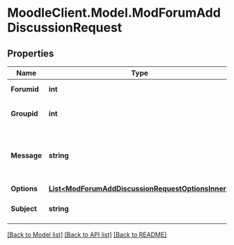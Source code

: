 # MoodleClient.Model.ModForumAddDiscussionRequest

## Properties

Name | Type | Description | Notes
------------ | ------------- | ------------- | -------------
**Forumid** | **int** | Forum instance ID | [default to null]
**Groupid** | **int** | The group, default to 0 | [optional] [default to 0]
**Message** | **string** | New Discussion message (only html format allowed) | [default to "null"]
**Options** | [**List&lt;ModForumAddDiscussionRequestOptionsInner&gt;**](ModForumAddDiscussionRequestOptionsInner.md) |  | [optional] 
**Subject** | **string** | New Discussion subject | [default to "null"]

[[Back to Model list]](../README.md#documentation-for-models) [[Back to API list]](../README.md#documentation-for-api-endpoints) [[Back to README]](../README.md)


